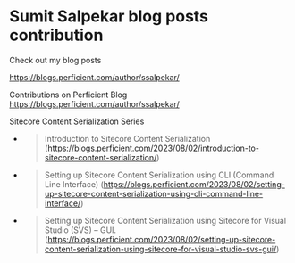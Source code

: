 # Sumit Salpekar blog posts contribution
Check out my blog posts 

https://blogs.perficient.com/author/ssalpekar/


Contributions on Perficient Blog
https://blogs.perficient.com/author/ssalpekar/

Sitecore Content Serialization Series
- > Introduction to Sitecore Content Serialization 
    (https://blogs.perficient.com/2023/08/02/introduction-to-sitecore-content-serialization/)
- > Setting up Sitecore Content Serialization using CLI (Command Line Interface) 
    (https://blogs.perficient.com/2023/08/02/setting-up-sitecore-content-serialization-using-cli-command-line-interface/)
- > Setting up Sitecore Content Serialization using Sitecore for Visual Studio (SVS) – GUI. 
    (https://blogs.perficient.com/2023/08/02/setting-up-sitecore-content-serialization-using-sitecore-for-visual-studio-svs-gui/)
